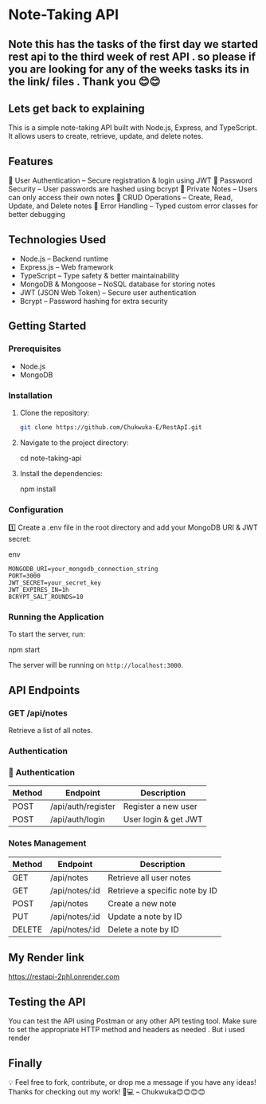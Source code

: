 # Note-Taking API
## Note this has the tasks of the first day we started rest api to the third week of rest API . so please if you are looking for any of the weeks tasks its in the link/ files . Thank you 😊😊

## Lets get back to explaining 
This is a simple note-taking API built with Node.js, Express, and TypeScript. It allows users to create, retrieve, update, and delete notes.

## Features

🔹 User Authentication – Secure registration & login using JWT
🔹 Password Security – User passwords are hashed using bcrypt
🔹 Private Notes – Users can only access their own notes
🔹 CRUD Operations – Create, Read, Update, and Delete notes
🔹 Error Handling – Typed custom error classes for better debugging

## Technologies Used

- Node.js – Backend runtime
- Express.js – Web framework
- TypeScript – Type safety & better maintainability
- MongoDB & Mongoose – NoSQL database for storing notes
- JWT (JSON Web Token) – Secure user authentication
- Bcrypt – Password hashing for extra security

## Getting Started

### Prerequisites

- Node.js
- MongoDB

### Installation

1. Clone the repository:

   ```sh
   git clone https://github.com/Chukwuka-E/RestApI.git
   ```

2. Navigate to the project directory:

   cd note-taking-api

3. Install the dependencies:

   npm install

### Configuration

1️⃣ Create a .env file in the root directory and add your MongoDB URI & JWT secret:

env
```
MONGODB_URI=your_mongodb_connection_string
PORT=3000
JWT_SECRET=your_secret_key
JWT_EXPIRES_IN=1h
BCRYPT_SALT_ROUNDS=10
```

### Running the Application

To start the server, run:

npm start

The server will be running on `http://localhost:3000`.

## API Endpoints

### GET /api/notes

Retrieve a list of all notes.

###  Authentication
### 🔹 Authentication  

| Method | Endpoint            | Description             |
|--------|---------------------|-------------------------|
| POST   | /api/auth/register  | Register a new user    |
| POST   | /api/auth/login     | User login & get JWT   |

###  Notes Management  

| Method  | Endpoint          | Description                      |
|---------|------------------|----------------------------------|
| GET     | /api/notes       | Retrieve all user notes         |
| GET     | /api/notes/:id   | Retrieve a specific note by ID  |
| POST    | /api/notes       | Create a new note               |
| PUT     | /api/notes/:id   | Update a note by ID             |
| DELETE  | /api/notes/:id   | Delete a note by ID             |

## My Render link 
https://restapi-2phl.onrender.com

## Testing the API

You can test the API using Postman or any other API testing tool. Make sure to set the appropriate HTTP method and headers as needed . But i used render

## Finally 

💡 Feel free to fork, contribute, or drop me a message if you have any ideas!
Thanks for checking out my work! 🚀💻 – Chukwuka😊😊😊😊
